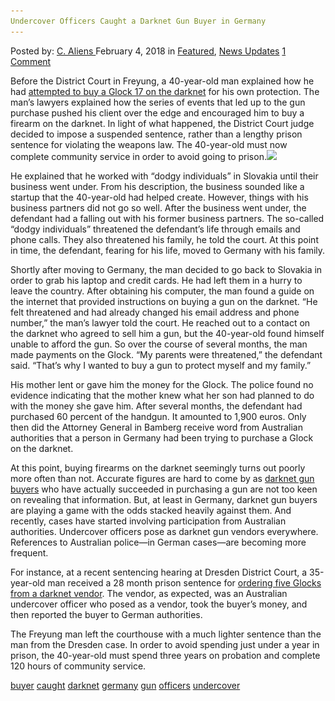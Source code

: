 ```yaml
---
Undercover Officers Caught a Darknet Gun Buyer in Germany
---
```

<article class="post-listing post-24666 post type-post status-publish format-standard has-post-thumbnail hentry 
 tag-buyer tag-caught tag-darknet tag-germany tag-gun tag-officers tag-undercover">
<div class="post-inner">
<span>Posted by: <a href="https://www.deepdotweb.com/author/caliens/" title="">C. Aliens </a></span>
<span>February 4, 2018</span>
<span>in <a href="https://www.deepdotweb.com/category/deepdot-news/" rel="category tag">Featured</a>, <a href="https://www.deepdotweb.com/category/news-updates/" rel="category tag">News Updates</a></span>
<span><a href="https://www.deepdotweb.com/2018/02/04/undercover-officers-caught-darknet-gun-buyer-germany/#comments">1 Comment</a></span>


<p>Before the District Court in Freyung, a 40-year-old man explained how he had <a href="https://www.hogn.de/2018/01/18/1-da-hogn-geht-um/nachrichten-in-freyung-grafenau/amtsgericht-freyung-thurmansbang-waffengesetz-darknet-verurteilung-fruth-fuhs-glock/105374">attempted to buy a Glock 17 on the darknet</a> for his own protection. The man’s lawyers explained how the series of events that led up to the gun purchase pushed his client over the edge and encouraged him to buy a firearm on the darknet. In light of what happened, the District Court judge decided to impose a suspended sentence, rather than a lengthy prison sentence for violating the weapons law. The 40-year-old must now complete community service in order to avoid going to prison.<img class="wp-image-24669 aligncenter" src="/imgs/2018/02/word-image-2.jpeg" srcset="/imgs/2018/02/word-image-2.jpeg 660w, /imgs/2018/02/word-image-2-300x150.jpeg 300w" sizes="(max-width: 660px) 100vw, 660px" /></p>
<p>He explained that he worked with “dodgy individuals” in Slovakia until their business went under. From his description, the business sounded like a startup that the 40-year-old had helped create. However, things with his business partners did not go so well. After the business went under, the defendant had a falling out with his former business partners. The so-called “dodgy individuals” threatened the defendant’s life through emails and phone calls. They also threatened his family, he told the court. At this point in time, the defendant, fearing for his life, moved to Germany with his family.</p>
<p>Shortly after moving to Germany, the man decided to go back to Slovakia in order to grab his laptop and credit cards. He had left them in a hurry to leave the country. After obtaining his computer, the man found a guide on the internet that provided instructions on buying a gun on the darknet. &#8220;He felt threatened and had already changed his email address and phone number,&#8221; the man’s lawyer told the court. He reached out to a contact on the darknet who agreed to sell him a gun, but the 40-year-old found himself unable to afford the gun. So over the course of several months, the man made payments on the Glock. &#8220;My parents were threatened,” the defendant said. “That&#8217;s why I wanted to buy a gun to protect myself and my family.”</p>
<p>His mother lent or gave him the money for the Glock. The police found no evidence indicating that the mother knew what her son had planned to do with the money she gave him. After several months, the defendant had purchased 60 percent of the handgun. It amounted to 1,900 euros. Only then did the Attorney General in Bamberg receive word from Australian authorities that a person in Germany had been trying to purchase a Glock on the darknet.</p>
<p>At this point, buying firearms on the darknet seemingly turns out poorly more often than not. Accurate figures are hard to come by as <a href="https://www.deepdotweb.com/tag/weapon/">darknet gun buyers</a> who have actually succeeded in purchasing a gun are not too keen on revealing that information. But, at least in Germany, darknet gun buyers are playing a game with the odds stacked heavily against them. And recently, cases have started involving participation from Australian authorities. Undercover officers pose as darknet gun vendors everywhere. References to Australian police—in German cases—are becoming more frequent.</p>
<p>For instance, at a recent sentencing hearing at Dresden District Court, a 35-year-old man received a 28 month prison sentence for <a href="https://www.deepdotweb.com/2017/12/25/man-sentenced-buying-five-glocks-darknet/">ordering five Glocks from a darknet vendor</a>. The vendor, as expected, was an Australian undercover officer who posed as a vendor, took the buyer’s money, and then reported the buyer to German authorities.</p>
<p>The Freyung man left the courthouse with a much lighter sentence than the man from the Dresden case. In order to avoid spending just under a year in prison, the 40-year-old must spend three years on probation and complete 120 hours of community service.</p>
</div>
<a href="https://www.deepdotweb.com/tag/buyer/" rel="tag">buyer</a> <a href="https://www.deepdotweb.com/tag/caught/" rel="tag">caught</a> <a href="https://www.deepdotweb.com/tag/darknet/" rel="tag">darknet</a> <a href="https://www.deepdotweb.com/tag/germany/" rel="tag">germany</a> <a href="https://www.deepdotweb.com/tag/gun/" rel="tag">gun</a> <a href="https://www.deepdotweb.com/tag/officers/" rel="tag">officers</a> <a href="https://www.deepdotweb.com/tag/undercover/" rel="tag">undercover</a></span> <span style="display:none" class="updated">2018-02-04<a href="https://www.deepdotweb.com/author/caliens/" title="Posts by C. Aliens" rel="author">C. Aliens</a></strong></div>
</div>
</article>

